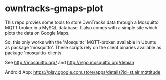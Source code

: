 owntracks-gmaps-plot
====================

This repo provies some tools to store OwnTracks data through a Mosquitto MQTT broker in a MySQL database. It also comes with a simple site which plots the data on Google Maps.

So, this only works with the 'Mosquitto' MQTT-broker, available in Ubuntu as package 'mosquitto'. These scripts rely on the client binaries available as package 'mosquitto-clients'.

See http://mosquitto.org/ and http://repo.mosquitto.org/debian

Android App: https://play.google.com/store/apps/details?id=st.alr.mqttitude
